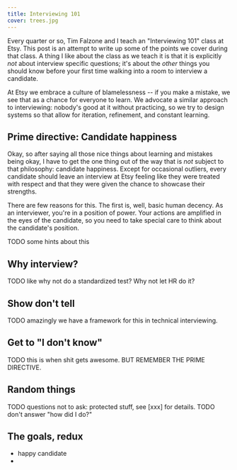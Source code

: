 ```yaml
---
title: Interviewing 101
cover: trees.jpg
---
```


Every quarter or so, Tim Falzone and I teach an "Interviewing 101" class at Etsy. This post is an attempt to write up some of the points we cover during that class. A thing I like about the class as we teach it is that it is explicitly _not_ about interview specific questions; it's about the _other_ things you should know before your first time walking into a room to interview a candidate.

At Etsy we embrace a culture of blamelessness -- if you make a mistake, we see that as a chance for everyone to learn. We advocate a similar approach to interviewing: nobody's good at it without practicing, so we try to design systems so that allow for iteration, refinement, and constant learning.

Prime directive: Candidate happiness
---
Okay, so after saying all those nice things about learning and mistakes being okay, I have to get the one thing out of the way that is _not_ subject to that philosophy: candidate happiness. Except for occasional outliers, every candidate should leave an interview at Etsy feeling like they were treated with respect and that they were given the chance to showcase their strengths.

There are few reasons for this. The first is, well, basic human decency. As an interviewer, you're in a position of power. Your actions are amplified in the eyes of the candidate, so you need to take special care to think about the candidate's position. 

TODO some hints about this

Why interview?
---

TODO like why not do a standardized test? Why not let HR do it?

Show don't tell
---
TODO amazingly we have a framework for this in technical interviewing.

Get to "I don't know"
---
TODO this is when shit gets awesome. BUT REMEMBER THE PRIME DIRECTIVE.

Random things
---
TODO questions not to ask: protected stuff, see [xxx] for details.
TODO don't answer "how did I do?"

The goals, redux
---
- happy candidate
- 